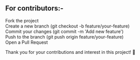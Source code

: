 ## For contributors:-
Fork the project<br>
Create a new branch (git checkout -b feature/your-feature)<br>
Commit your changes (git commit -m 'Add new feature')<br>
Push to the branch (git push origin feature/your-feature)<br>
Open a Pull Request<br>

Thank you for your contributions and interest in this project! 🤝
